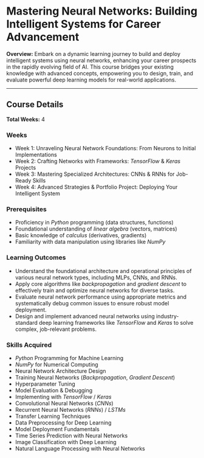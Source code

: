# Mastering Neural Networks: Building Intelligent Systems for Career Advancement

**Overview:** Embark on a dynamic learning journey to build and deploy intelligent systems using neural networks, enhancing your career prospects in the rapidly evolving field of AI. This course bridges your existing knowledge with advanced concepts, empowering you to design, train, and evaluate powerful deep learning models for real-world applications.

---

## Course Details

**Total Weeks:** 4

### Weeks
- Week 1: Unraveling Neural Network Foundations: From Neurons to Initial Implementations
- Week 2: Crafting Networks with Frameworks: *TensorFlow* & *Keras* Projects
- Week 3: Mastering Specialized Architectures: CNNs & RNNs for Job-Ready Skills
- Week 4: Advanced Strategies & Portfolio Project: Deploying Your Intelligent System

### Prerequisites
- Proficiency in *Python* programming (data structures, functions)
- Foundational understanding of *linear algebra* (vectors, matrices)
- Basic knowledge of *calculus* (derivatives, gradients)
- Familiarity with data manipulation using libraries like *NumPy*

### Learning Outcomes
- Understand the foundational architecture and operational principles of various neural network types, including MLPs, CNNs, and RNNs.
- Apply core algorithms like *backpropagation* and *gradient descent* to effectively train and optimize neural networks for diverse tasks.
- Evaluate neural network performance using appropriate metrics and systematically debug common issues to ensure robust model deployment.
- Design and implement advanced neural networks using industry-standard deep learning frameworks like *TensorFlow* and *Keras* to solve complex, job-relevant problems.

### Skills Acquired
- *Python* Programming for Machine Learning
- *NumPy* for Numerical Computing
- Neural Network Architecture Design
- Training Neural Networks (*Backpropagation*, *Gradient Descent*)
- Hyperparameter Tuning
- Model Evaluation & Debugging
- Implementing with *TensorFlow* / *Keras*
- Convolutional Neural Networks (*CNNs*)
- Recurrent Neural Networks (*RNNs*) / *LSTMs*
- Transfer Learning Techniques
- Data Preprocessing for Deep Learning
- Model Deployment Fundamentals
- Time Series Prediction with Neural Networks
- Image Classification with Deep Learning
- Natural Language Processing with Neural Networks

